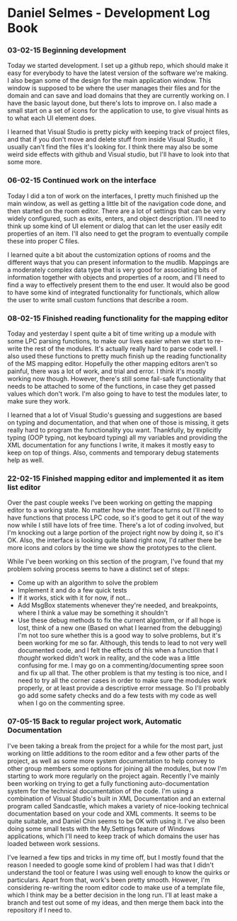 # Daniel Selmes  - Development Log Book

### 03-02-15 Beginning development
Today we started development. I set up a github repo, which should make it easy for everybody to have the latest version of the software we're making. I also began some of the design for the main application window. This window is supposed to be where the user manages their files and for the domain and can save and load domains that they are currently working on. I have the basic layout done, but there's lots to improve on. I also made a small start on a set of icons for the application to use, to give visual hints as to what each UI element does. 

I learned that Visual Studio is pretty picky with keeping track of project files, and that if you don't move and delete stuff from inside Visual Studio, it usually can't find the files it's looking for. I think there may also be some weird side effects with github and Visual studio, but I'll have to look into that some more. 

### 06-02-15 Continued work on the interface
Today I did a ton of work on the interfaces, I pretty much finished up the main window, as well as getting a little bit of the navigation code done, and then started on the room editor. There are a lot of settings that can be very widely configured, such as exits, enters, and object description. I'll need to think up some kind of UI element or dialog that can let the user easily edit properties of an item. I'll also need to get the program to eventually compile these into proper C files.

I learned quite a bit about the customization options of rooms and the different ways that you can present information to the mudlib. Mappings are a moderately complex data type that is very good for associating bits of information together with objects and properties of a room, and I'll need to find a way to effectively present them to the end user. It would also be good to have some kind of integrated functionality for functionals, which allow the user to write small custom functions that describe a room. 

### 08-02-15 Finished reading functionality for the mapping editor
Today and yesterday I spent quite a bit of time writing up a module with some LPC parsing functions, to make our lives easier when we start to re-write the rest of the modules. It's actually really hard to parse code well. I also used these functions to pretty much finish up the reading functionality of the MS mapping editor. Hopefully the other mapping editors aren't so painful, there was a lot of work, and trial and error. I think it's mostly working now though. However, there's still some fail-safe functionality that needs to be attached to some of the functions, in case they get passed values which don't work. I'm also going to have to test the modules later, to make sure they work.

I learned that a lot of Visual Studio's guessing and suggestions are based on typing and documentation, and that when one of those is missing, it gets really hard to program the functionality you want. Thankfully, by explicitly typing (OOP typing, not keyboard typing) all my variables and providing the XML documentation for any functions I write, it makes it mostly easy to keep on top of things. Also, comments and temporary debug statements help as well.

### 22-02-15 Finished mapping editor and implemented it as item list editor
Over the past couple weeks I've been working on getting the mapping editor to a working state. No matter how the interface turns out I'll need to have functions that process LPC code, so it's good to get it out of the way now while I still have lots of free time. There's a lot of coding involved, but I'm knocking out a large portion of the project right now by doing it, so it's OK. Also, the interface is looking quite bland right now, I'd rather there be more icons and colors by the time we show the prototypes to the client.  

While I've been working on this section of the program, I've found that my problem solving process seems to have a distinct set of steps:
- Come up with an algorithm to solve the problem
- Implement it and do a few quick tests
- If it works, stick with it for now, if not...
- Add MsgBox statements whenever they're needed, and breakpoints, where I think a value may be something it shouldn't
- Use these debug methods to fix the current algorithm, or if all hope is lost, think of a new one (Based on what I learned from the debugging)
I'm not too sure whether this is a good way to solve problems, but it's been working for me so far. Although, this tends to lead to not very well documented code, and I felt the effects of this when a function that I *thought* worked didn't work in reality, and the code was a little confusing for me. I may go on a commenting/documenting spree soon and fix up all that. The other problem is that my testing is too nice, and I need to try all the corner cases in order to make sure the modules work properly, or at least provide a descriptive error message. So I'll probably go add some safety checks and do a few tests with my code as well when I go on the commenting spree. 

### 07-05-15 Back to regular project work, Automatic Documentation
I've been taking a break from the project for a while for the most part, just working on little additions to the room editor and a few other parts of the project, as well as some more system documentation to help convey to other group members some options for joining all the modules, but now I'm starting to work more regularly on the project again. Recently I've mainly been working on trying to get a fully functioning auto-documentation system for the technical documentation of the code. I'm using a combination of Visual Studio's built in XML Documentation and an external program called Sandcastle, which makes a variety of nice-looking technical documentation based on your code and XML comments. It seems to be quite suitable, and Daniel Chin seems to be OK with using it. I've also been doing some small tests with the My.Settings feature of Windows applications, which I'll need to keep track of which domains the user has loaded between work sessions. 

I've learned a few tips and tricks in my time off, but I mostly found that the reason I needed to google some kind of problem I had was that I didn't understand the tool or feature I was using well enough to know the quirks or particulars. Apart from that, work's been pretty smooth. However, I'm considering re-writing the room editor code to make use of a template file, which I think may be a better decision in the long run. I'll at least make a branch and test out some of my ideas, and then merge them back into the repository if I need to. 
